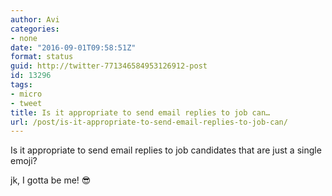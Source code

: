```yaml
---
author: Avi
categories:
- none
date: "2016-09-01T09:58:51Z"
format: status
guid: http://twitter-771346584953126912-post
id: 13296
tags:
- micro
- tweet
title: Is it appropriate to send email replies to job can…
url: /post/is-it-appropriate-to-send-email-replies-to-job-can/
---
```

Is it appropriate to send email replies to job candidates that are just a single emoji?

jk, I gotta be me! 😎